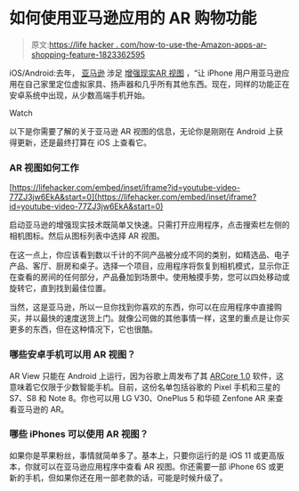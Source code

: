 # 如何使用亚马逊应用的 AR 购物功能

> 原文:[https://life hacker . com/how-to-use-the-Amazon-apps-ar-shopping-feature-1823362595](https://lifehacker.com/how-to-use-the-amazon-apps-ar-shopping-feature-1823362595)

iOS/Android:去年， [亚马逊](https://lifehacker.com/how-to-install-kodi-on-your-fire-tv-edition-amazon-powe-1820843225) 涉足 [增强现实](https://lifehacker.com/use-ios-ar-apps-to-help-redecorate-your-apartment-1822193960)[AR 视图](https://www.amazon.com/b?asc_campaign=InlineText&asc_refurl=https://lifehacker.com/how-to-use-the-amazon-apps-ar-shopping-feature-1823362595&asc_source=&node=17403032011&tag=kinjalifehackerlink-20) ，“让 iPhone 用户用亚马逊应用在自己家里定位虚拟家具、扬声器和几乎所有其他东西。现在，同样的功能正在安卓系统中出现，从少数高端手机开始。

Watch

以下是你需要了解的关于亚马逊 AR 视图的信息，无论你是刚刚在 Android 上获得更新，还是最终打算在 iOS 上查看它。

### AR 视图如何工作

 [https://lifehacker.com/embed/inset/iframe?id=youtube-video-77ZJ3jw6EkA&start=0](https://lifehacker.com/embed/inset/iframe?id=youtube-video-77ZJ3jw6EkA&start=0) 

启动亚马逊的增强现实技术既简单又快速。只需打开应用程序，点击搜索栏左侧的相机图标。然后从图标列表中选择 AR 视图。

在这一点上，你应该看到数以千计的不同产品被分成不同的类别，如精选品、电子产品、客厅、厨房和桌子。选择一个项目，应用程序将恢复到相机模式，显示你正在查看的房间的任何部分，产品叠加到场景中。使用触摸手势，您可以四处移动或旋转它，直到找到最佳位置。

当然，这是亚马逊，所以一旦你找到你喜欢的东西，你可以在应用程序中直接购买，并以最快的速度送货上门。就像公司做的其他事情一样，这里的重点是让你买更多的东西，但在这种情况下，它也很酷。

### 哪些安卓手机可以用 AR 视图？

AR View 只能在 Android 上运行，因为谷歌上周发布了其 [ARCore 1.0](https://blog.google/products/google-vr/announcing-arcore-10-and-new-updates-google-lens/) 软件，这意味着它仅限于少数智能手机。目前，这份名单包括谷歌的 Pixel 手机和三星的 S7、S8 和 Note 8。你也可以用 LG V30、OnePlus 5 和华硕 Zenfone AR 来查看亚马逊的 AR。

### 哪些 iPhones 可以使用 AR 视图？

如果你是苹果粉丝，事情就简单多了。基本上，只要你运行的是 iOS 11 或更高版本，你就可以在亚马逊应用程序中查看 AR 视图。你还需要一部 iPhone 6S 或更新的手机，但如果你还在用一部老款的话，可能是时候升级了。